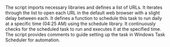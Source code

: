 The script imports necessary libraries and defines a list of URLs.
It iterates through the list to open each URL in the default web browser with a slight delay between each.
It defines a function to schedule this task to run daily at a specific time (04:25 AM) using the schedule library.
It continuously checks for the scheduled task to run and executes it at the specified time.
The script provides comments to guide setting up the task in Windows Task Scheduler for automation.
